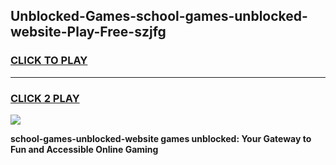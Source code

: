 
## Unblocked-Games-school-games-unblocked-website-Play-Free-szjfg
<h3>
<a href="https://premium76.site?title=school-games-unblocked-website&ref=21A">CLICK TO PLAY</a></h3>
<hr>

<h3>
<a href="https://premium76.site?title=school-games-unblocked-website&ref=21A">CLICK 2 PLAY</a>
  
</h3>

<a href="https://premium76.site?title=school-games-unblocked-website&ref=21A"><img src="https://clearcache.store/games.png"></a>


**school-games-unblocked-website games unblocked: Your Gateway to Fun and Accessible Online Gaming**
